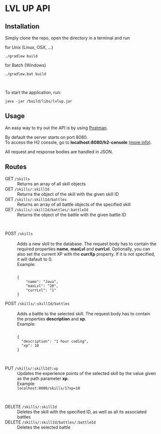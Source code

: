# LVL UP API

## Installation
Simply clone the repo, open the directory in a terminal and run  

for Unix (Linux, OSX, ...)
```
./gradlew build
```

for Batch (Windows)
```
./gradlew.bat build
```
<br>

To start the application, run:

```
java -jar /build/libs/lvlup.jar
```

## Usage

An easy way to try out the API is by using [Postman](https://www.getpostman.com/).

By default the server starts on port 8080.  
To access the H2 console, go to **localhost:8080/h2-console** [(more info)](http://www.h2database.com/html/quickstart.html).

All request and response bodies are handled in JSON.

## Routes

<dl>
<dt>GET <code>/skills</code></dt>
	<dd>Returns an array of all skill objects</dd>

<dt>GET <code>/skills/:skillId</code></dt>
	<dd>Returns the object of the skill with the given skill ID</dd>

<dt>GET <code>/skills/:skillId/battles</code></dt>  
	<dd>Returns an array of all battle objects of the specified skill</dd>

<dt>GET <code>/skills/:skillId/battles/:battleId</code></dt> 
	<dd>Returns the object of the battle with the given battle ID<dd>
</dl>

<br>

<dl>
<dt>POST <code>/skills</code></dt>
<br>
<dd>Adds a new skill to the database. The request body has to contain the required properties <b>name</b>, <b>maxLvl</b> and <b>currLvl</b>. Optionally, you can also set the current XP with the <b>currXp</b> property. If it is not specified, it will dafault to 0.<br>
Example:
<pre><code>
{
	"name": "Java",
	"maxLvl": "20",
	"currLvl": "1"
}
</code></pre>
</dd>


<dt>POST <code>/skills/:skillId/battles</code></dt>
<br>
<dd>Adds a battle to the selected skill. The request body has to contain the properties <b>description</b> and <b>xp</b>.<br>
Example:
<pre><code>
{
  "description": "1 hour coding",
  "xp": 10
}
</code></pre>
</dd>
</dl>

<br>

<dl>
<dt>PUT <code>/skills/:skillId?:xp</code></dt>  
<dd>Updates the experience points of the selected skill by the value given as the path parameter <b>xp</b>.<br>
Example:
<code>
localhost:8080/skills/1?xp=10
</code>
</dd>
</dl>

<br>

<dl>
<dt>DELETE <code>/skills/:skillId</code></dt>
	<dd>Deletes the skill with the specified ID, as well as all its associated battles</dd>

<dt>DELETE <code>/skills/:skillId/battles/:battleId</code></dt>
	<dd>Deletes the selected battle</dd>
</dl>